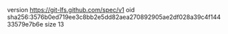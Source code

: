 version https://git-lfs.github.com/spec/v1
oid sha256:3576b0ed719ee3c8bb2e5dd82aea270892905ae2df028a39c4f14433579e7b6e
size 13
